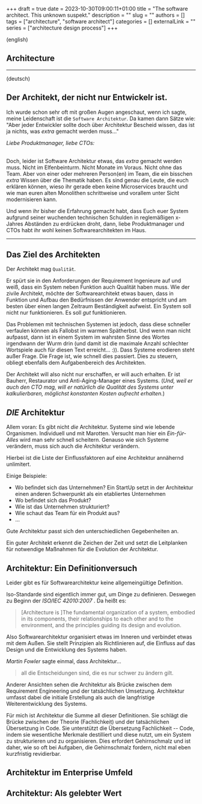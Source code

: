 +++
draft = true
date = 2023-10-30T09:00:11+01:00
title = "The software architect. This unknown suspekt."
description = ""
slug = ""
authors = []
tags = ["architecture", "software architect"]
categories = []
externalLink = ""
series = ["architecture design process"]
+++

(english)
## Architecture

---

(deutsch)
## Der Architekt, der nicht nur Entwickelr ist. 
Ich wurde schon sehr oft mit großen Augen angeschaut, wenn ich sagte, meine Leidenschaft ist die ```Software Architektur```. Da kamen dann Sätze wie: "Aber jeder Entwickler sollte doch über Architektur Bescheid wissen, das ist ja nichts, was _extra_ gemacht werden muss..."

_Liebe Produktmanager, liebe CTOs:_

<br/> Doch, leider ist Software Architektur etwas, das _extra_ gemacht werden muss. Nicht im Elfenbeinturm. Nicht Monate im Voraus. Nicht ohne das Team. Aber von einer oder mehreren Person(en) im Team, die ein bisschen _extra_ Wissen über die Thematik haben. Es sind genau die Leute, die euch erklären können, wieso ihr gerade eben keine Microservices braucht und wie man euren alten Monolithen schrittweise und vorallem unter Sicht modernisieren kann. 

Und wenn ihr bisher die Erfahrung gemacht habt, dass Euch euer System aufgrund seiner wuchenden technischen Schulden in reglemäßigen x-Jahres Abständen zu erdrücken droht, dann, liebe Produktmanager und CTOs habt ihr wohl keinen Softwarearchitekten im Haus. 

---
## Das Ziel des Architekten
Der Architekt mag ```Qualität```.

Er spürt sie in den Anforderungen der Requirement Ingenieure auf und weiß, dass ein System neben Funktion auch Qualität haben muss. 
Wie der zivile Architekt, möchte der Softwarearchitekt etwas bauen, dass in Funktion und Aufbau den Bedürfnissen der Anwender entspricht und am besten über einen langen Zeitraum Beständigkeit aufweist. 
Ein System soll nicht nur funktionieren. Es soll _gut_ funktionieren. 

Das Problemen mit technischen Systemen ist jedoch, dass diese schneller verfaulen können als Fallobst im warmen Spätherbst. Und wenn man nicht aufpasst, dann ist in einem System im wahrsten Sinne des Wortes irgendwann der Wurm drin (und damit ist die maximale Anzahl schlechter Wortspiele auch für diesen Text erreicht... :)). 
Dass Systeme erodieren steht außer Frage. Die Frage ist, wie schnell dies passiert. Dies zu steuern, obliegt ebenfalls dem Aufgabenbereich des Architekten. 

Der Architekt will also nicht nur erschaffen, er will auch erhalten. Er ist Bauherr, Restaurator und Anti-Aging-Manager eines Systems.
(_Und, weil er auch den CTO mag, will er natürlich die Qualität des Systems unter kalkulierbaren, möglichst konstanten Kosten aufrecht erhalten._) 


## _DIE_ Architektur

Allem voran: Es gibt nicht _die_ Architektur. Systeme sind wie lebende Organismen. Individuell und mit Marotten. Versucht man hier ein _Ein-für-Alles_ wird man sehr schnell scheitern. Genauso wie sich Systeme verändern, muss sich auch die Architektur verändern. 

Hierbei ist die Liste der Einflussfaktoren auf eine Architektur annähernd unlimitert. 

Einige Beispiele: 

- Wo befindet sich das Unternehmen? Ein StartUp setzt in der Architektur einen anderen Schwerpunkt als ein etabliertes Unternehmen
- Wo befindet sich das Produkt?
- Wie ist das Unternehmen strukturiert? 
- Wie schaut das Team für ein Produkt aus? 
- ...

Gute Architektur passt sich den unterschiedlichen Gegebenheiten an. 

Ein guter Architekt erkennt die Zeichen der Zeit und setzt die Leitplanken für notwendige Maßnahmen für die Evolution der Architektur. 

## Architektur: Ein Definitionversuch
Leider gibt es für Softwarearchitektur keine allgemeingültige Definition. 

Iso-Standarde sind eigentlich immer gut, um Dinge zu definieren. Deswegen zu Beginn der _ISO/IEC 42010:2007_ . 
Da heißt es: 
> [Architecture is ]The fundamental organization of a system, embodied in its components, their relationships to each other and to the environment, and the principles guiding its design and evolution.

Also Softwarearchitektur organisiert etwas im Inneren und verbindet etwas mit dem Außen. Sie stellt Prinzipien als Richtlinieren auf, die Einfluss auf das Design und die Entwicklung des Systems haben. 

_Martin Fowler_ sagte einmal, dass Architektur... 
> all die Entscheidungen sind, die es nur schwer zu ändern gilt. 

Anderer Ansichten sehen die Architektur als Brücke zwischen dem Requirement Engineering und der tatsächlichen Umsetzung. 
Architektur umfasst dabei die initiale Erstellung als auch die langfristige Weiterentwicklung des Systems. 

Für mich ist Architektur die Summe all dieser Definitionen. 
Sie schlägt die Brücke zwischen der Theorie (Fachlichkeit) und der tatsächlichen Übersetzung in Code. Sie unterstützt die Übersetzung Fachlichkeit -- Code, indem sie wesentliche Merkmale destilliert und diese nutzt, um ein System zu strukturieren und zu organisieren. Dies erfordert Gehirnschmalz und ist daher, wie so oft bei Aufgaben, die Gehirnschmalz fordern, nicht mal eben kurzfristig revidierbar. 

## Architektur im Enterprise Umfeld
[//]: # (Gregor Hohpe nahm einst das Bild des Software Architect Elevators )
> 

## Architektur: Als gelebter Wert
 